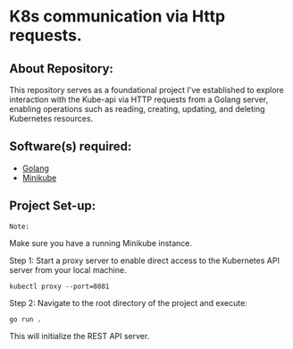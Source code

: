 # K8s communication via Http requests.

## About Repository:

This repository serves as a foundational project I've established to explore interaction with the Kube-api via HTTP requests from a Golang server, enabling operations such as reading, creating, updating, and deleting Kubernetes resources.

## Software(s) required:

* [Golang](https://go.dev/doc/install)
* [Minikube](https://minikube.sigs.k8s.io/docs/start/)

## Project Set-up:

`Note:`

Make sure you have a running Minikube instance.

Step 1: Start a proxy server to enable direct access to the Kubernetes API server from your local machine.

```
kubectl proxy --port=8081
```

Step 2: Navigate to the root directory of the project and execute:

```
go run .
```

This will initialize the REST API server.
